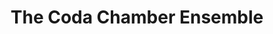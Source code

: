 ---
title: "The Coda Chamber Ensemble"
summary: "Anna Kirkpatrick Emma Owens Emma Parker Laura Anstee Steve Oakman Michael Grant Andy Taylor-Vebel Curtis Vogel Ben Darlow"
slug: "the-coda-chamber-ensemble"
image: "the-coda-chamber-ensemble.jpg"
apple_music_artist_url: "None"
wikipedia_url: "none"
---